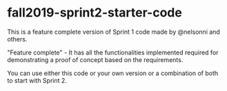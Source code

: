 # fall2019-sprint2-starter-code
This is a feature complete version of Sprint 1 code made by @nelsonni and others.

"Feature complete" - It has all the functionalities implemented required for demonstrating a proof of concept based on the requirements.

You can use either this code or your own version or a combination of both to start with Sprint 2.
